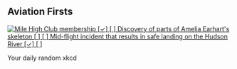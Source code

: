 ## Aviation Firsts
[![Mile High Club membership [✓] [ ] Discovery of parts of Amelia Earhart's skeleton [ ] [ ] Mid-flight incident that results in safe landing on the Hudson River [✓] [ ]](https://imgs.xkcd.com/comics/aviation_firsts.png)](https://xkcd.com/2452/ "Mile High Club membership [✓] [ ] Discovery of parts of Amelia Earhart's skeleton [ ] [ ] Mid-flight incident that results in safe landing on the Hudson River [✓] [ ]")

Your daily random xkcd
